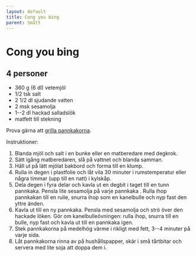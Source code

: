 ```yaml
---
layout: default
title: Cong you bing
parent: Smått
---
```

# Cong you bing

## 4 personer

-   360 g (6 dl) vetemjöl
-   1/2 tsk salt
-   2 1/2 dl sjudande vatten
-   2 msk sesamolja
-   1--2 dl hackad salladslök
-   matfett till stekning

Prova gärna att [grilla
pannkakorna](http://www.seriouseats.com/2015/06/grill-your-scallion-pancakes-chinese-appetizer.html).

Instruktioner:

1.  Blanda mjöl och salt i en bunke eller en matberedare med degkrok.
2.  Sätt igång matberedaren, slå på vattnet och blanda samman.
3.  Häll ut på lätt mjölat bakbord och forma till en klump.
4.  Rulla in degen i plastfolie och låt vila 30 minuter i rumstemperatur
    eller några timmar (upp till en natt) i kylskåp.
5.  Dela degen i fyra delar och kavla ut en degbit i taget till en tunn
    pannkaka. Pensla lite sesamolja på varje pannkaka . Rulla ihop
    pannkakan till en rulle, snurra ihop som en kanelbulle och nyp fast
    den yttre änden.
6.  Kavla ut till en ny pannkaka. Pensla med sesamolja och strö över den
    hackade löken. Gör om kanelbulleövningen: rulla ihop, snurra till en
    bulle, nyp fast och kavla ut till en pannkaka igen.
7.  Stek pannkakorna på medelhög värme i rikligt med fett, 3--4 minuter
    på varje sida.
8.  Låt pannkakorna rinna av på hushållspapper, skär i små tårtbitar och
    servera med lite soja att doppa dem i.
